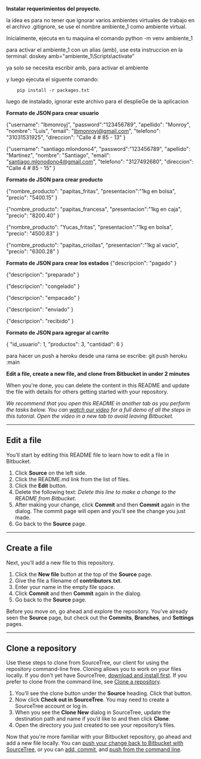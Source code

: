 **Instalar requerimientos del proyecto.**

la idea es para no tener que ignorar varios ambientes virtuales de trabajo en el archivo .gitignore, se use el nombre ambiente_1 como ambiente virtual.

Inicialmente, ejecuta en tu maquina el comando python -m venv ambiente_1

para activar el ambiente_1 con un alias (amb), use esta instruccion en la terminal:
    doskey amb="ambiente_1\Scripts\activate"

ya solo se necesita escribir amb, para activar el ambiente

 y luego ejecuta el siguente comando:    
```
    pip install -r packages.txt
```

luego de instalado, ignorar este archivo para el desplieGe de la aplicacion


**Formato de JSON para crear usuario**

{"username": "lbmonroyj",
"password":"123456789",
"apellido": "Monroy",
"nombre": "Luis",
"email": "lbmonroyj@gmail.com",
"telefono": "31031531925",
"direccion": "Calle 4 # 85 - 13"
}


{"username": "santiago.mlondono4",
"password":"123456789",
"apellido": "Martinez",
"nombre": "Santiago",
"email": "santiago.mlonodono4@gmail.com",
"telefono": "3127492680",
"direccion": "Calle 4 # 85 - 15"
}

**Formato de JSON para crear producto**

{"nombre_producto": "papitas_fritas",
"presentacion":"1kg en bolsa",
"precio": "5400.15"
}

{"nombre_producto": "papitas_francesa",
"presentacion":"1kg en caja",
"precio": "8200.40"
}

{"nombre_producto": "Yucas_fritas",
"presentacion":"1kg en bolsa",
"precio": "4500.83"
}

{"nombre_producto": "papitas_criollas",
"presentacion":"1kg al vacio",
"precio": "6300.28"
}

**Formato de JSON para crear los estados**
{"descripcion": "pagado"
}

{"descripcion": "preparado"
}

{"descripcion": "congelado"
}

{"descripcion": "empacado"
}

{"descripcion": "enviado"
}

{"descripcion": "recibido"
}

**Formato de JSON para agregar al carrito**

{
"id_usuario": 1,
"productos": 3,
"cantidad": 6
}


para hacer un push a heroku desde una rama se escribe:
    git push heroku <rama>:main

    
**Edit a file, create a new file, and clone from Bitbucket in under 2 minutes**

When you're done, you can delete the content in this README and update the file with details for others getting started with your repository.

*We recommend that you open this README in another tab as you perform the tasks below. You can [watch our video](https://youtu.be/0ocf7u76WSo) for a full demo of all the steps in this tutorial. Open the video in a new tab to avoid leaving Bitbucket.*

---

## Edit a file

You’ll start by editing this README file to learn how to edit a file in Bitbucket.

1. Click **Source** on the left side.
2. Click the README.md link from the list of files.
3. Click the **Edit** button.
4. Delete the following text: *Delete this line to make a change to the README from Bitbucket.*
5. After making your change, click **Commit** and then **Commit** again in the dialog. The commit page will open and you’ll see the change you just made.
6. Go back to the **Source** page.

---

## Create a file

Next, you’ll add a new file to this repository.

1. Click the **New file** button at the top of the **Source** page.
2. Give the file a filename of **contributors.txt**.
3. Enter your name in the empty file space.
4. Click **Commit** and then **Commit** again in the dialog.
5. Go back to the **Source** page.

Before you move on, go ahead and explore the repository. You've already seen the **Source** page, but check out the **Commits**, **Branches**, and **Settings** pages.

---

## Clone a repository

Use these steps to clone from SourceTree, our client for using the repository command-line free. Cloning allows you to work on your files locally. If you don't yet have SourceTree, [download and install first](https://www.sourcetreeapp.com/). If you prefer to clone from the command line, see [Clone a repository](https://confluence.atlassian.com/x/4whODQ).

1. You’ll see the clone button under the **Source** heading. Click that button.
2. Now click **Check out in SourceTree**. You may need to create a SourceTree account or log in.
3. When you see the **Clone New** dialog in SourceTree, update the destination path and name if you’d like to and then click **Clone**.
4. Open the directory you just created to see your repository’s files.

Now that you're more familiar with your Bitbucket repository, go ahead and add a new file locally. You can [push your change back to Bitbucket with SourceTree](https://confluence.atlassian.com/x/iqyBMg), or you can [add, commit,](https://confluence.atlassian.com/x/8QhODQ) and [push from the command line](https://confluence.atlassian.com/x/NQ0zDQ).
